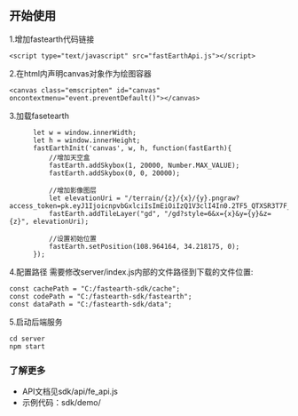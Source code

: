 

## 开始使用

1.增加fastearth代码链接
```
<script type="text/javascript" src="fastEarthApi.js"></script>
```

2.在html内声明canvas对象作为绘图容器
```
<canvas class="emscripten" id="canvas" oncontextmenu="event.preventDefault()"></canvas>
```

3.加载fasetearth
```
      let w = window.innerWidth;
      let h = window.innerHeight;
      fastEarthInit('canvas', w, h, function(fastEarth){
          //增加天空盒
          fastEarth.addSkybox(1, 20000, Number.MAX_VALUE);
          fastEarth.addSkybox(0, 0, 20000);

          //增加影像图层
          let elevationUri = "/terrain/{z}/{x}/{y}.pngraw?access_token=pk.eyJ1IjoicnpvbGxlciIsImEiOiIzQ1V3clI4In0.2TF5_QTXSR3T7F_dyPd1rg";
          fastEarth.addTileLayer("gd", "/gd?style=6&x={x}&y={y}&z={z}", elevationUri);

          //设置初始位置
          fastEarth.setPosition(108.964164, 34.218175, 0);
      });
```

4.配置路径
需要修改server/index.js内部的文件路径到下载的文件位置:
```
const cachePath = "C:/fastearth-sdk/cache";
const codePath = "C:/fastearth-sdk/fastearth";
const dataPath = "C:/fastearth-sdk/data";
```

5.启动后端服务
```
cd server
npm start
```

### 了解更多
- API文档见sdk/api/fe_api.js
- 示例代码：sdk/demo/

